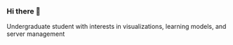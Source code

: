 ### Hi there 👋

Undergraduate student with interests in visualizations, learning models, and server management
